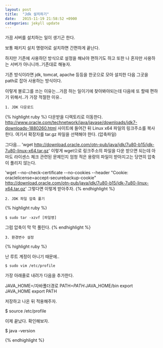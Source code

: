 ```yaml
---
layout: post
title:  "Jdk 설치하기"
date:   2015-11-19 21:58:52 +0900
categories: jekyll update
---
```

가끔 서버를 설치하는 일이 생기곤 한다.

보통 패키지 설치 명령어로 설치하면 간편하게 끝난다.

하지만 기존에 사용하던 방식으로 설정을 해놔야 편하기도 하고 또한 나 혼자만 사용하는 서버가 아니니까..기존대로 해놓자.

기존 방식이라면 jdk, tomcat, apache 등등을 한곳으로 모아 설치한 다음 그곳을 path로 잡아 사용하는 방식이다.

이렇게 블로그를 쓰는 이유는...가끔 하는 일이기에 찾아봐야되는데 다음에 또 할때 편하기 위해서..가 가장 적절한 이유..

`1. JDK 다운로드`

{% highlight ruby %}
다운받을 디렉토리로 이동한다.
http://www.oracle.com/technetwork/java/javase/downloads/jdk7-downloads-1880260.html 사이트에 들어간 뒤
Linux x64 파일의 링크주소를 복사한다.
여기서 확장자를 tar.gz 파일을 선택해야 한다. (압축파일)

그다음...
'wget http://download.oracle.com/otn-pub/java/jdk/7u80-b15/jdk-7u80-linux-x64.tar.gz'
이렇게 wget으로 링크주소의 파일을 다운 받으면 되는데 아마도 라이센스 체크 관련된 문제인지 엄청 적은 용량의 파일이 받아지고는 당연히 압축이 풀리지 않는다.

'wget --no-check-certificate --no-cookies --header "Cookie: oraclelicense=accept-securebackup-cookie" http://download.oracle.com/otn-pub/java/jdk/7u80-b15/jdk-7u80-linux-x64.tar.gz'
그렇다면 이렇게 받아주자.
{% endhighlight %}

`2. JDK 파일 압축 풀기`

{% highlight ruby %}

`$ sudo tar -xzvf [파일명]`

그럼 압축이 막 막 풀린다.
{% endhighlight %}

`3. 환경변수 설정`

{% highlight ruby %}

난 루트 계정이 아니기 때문에..

 `$ sudo vim /etc/profile`

 가장 아래줄로 내려가 다음을 추가한다.

 JAVA_HOME=/자바폴더경로
 PATH=$PATH:$JAVA_HOME/bin
 export JAVA_HOME
 export PATH

 저장하고 나온 뒤 적용해주자.

 $ source /etc/profile

 이제 끝났다. 확인해보자.

 $ java -version

{% endhighlight %}